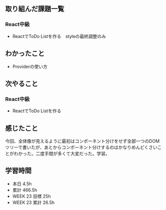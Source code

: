 ## 取り組んだ課題一覧 
 ### React中級
- ReactでToDo Listを作る　styleの最終調整のみ

 ## わかったこと 
 - Providerの使い方


 ## 次やること
 ### React中級
 - ReactでToDo Listを作る



 ## 感じたこと 
今回、全体像が見えるように最初はコンポーネント分けをせず全部一つのDOMツリーで書いたが、あとからコンポーネント分けするのはかなりめんどくさいことがわかった。二度手間が多くて大変だった。学習。    

 ## 学習時間 
 - 本日 4.5h 
 - 累計 466.5h 
 - WEEK 23 目標 25h 
 - WEEK 23 累計 26.5h